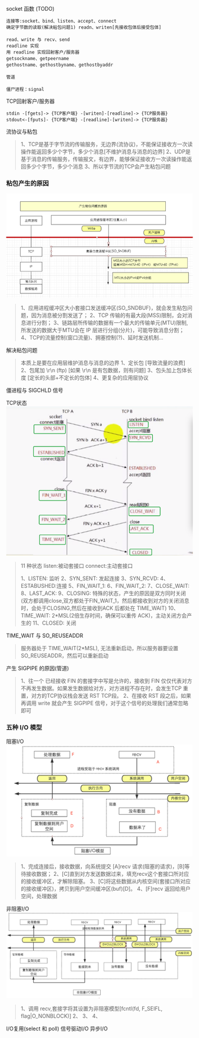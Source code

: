 socket 函数 (TODO)
```
连接等:socket、bind、listen、accept、connect
确定字节数的读取(解决粘包问题1) readn、writen[先接收包体后接受包体]

read、write 与 recv、send
readline 实现
用 readline 实现回射客户/服务器
getsockname、getpeername
gethostname、gethostbyname、gethostbyaddr

管道

僵尸进程：signal
```

TCP回射客户/服务器
```
stdin -[fgets]-> {TCP客户端} -[writen]-[readline]-> {TCP服务器}
stdout<-[fputs]- {TCP客户端} -[readline]-[writen]-> {TCP服务器}
```


流协议与粘包
> 1、TCP是基于字节流的传输服务，无边界(流协议)，不能保证接收方一次读操作能返回多少个字节，多少个消息[不维护消息与消息的边界]
> 2、UDP是基于消息的传输服务，传输报文，有边界，能够保证接收方一次读操作能返回多少个字节，多少个消息
> 3、所以字节流的TCP会产生粘包问题


### 粘包产生的原因
![粘包产生的原因](粘包产生的原因.png)
> 1、应用进程缓冲区大小套接口发送缓冲区(SO_SNDBUF)，就会发生粘包问题，因为消息被分割发送了；
> 2、TCP 传输的有最大段(MSS)限制，会对消息进行分割；
> 3、链路层所传输的数据有一个最大的传输单元(MTU)限制,所发送的数据大于MTU会在 IP 层进行分组(分片)，可能导致消息分割；
> 4、TCP的流量控制(窗口流量)、拥塞控制(?)、延时发送机制...

解决粘包问题
> 本质上是要在应用层维护消息与消息的边界
> 1、定长包 [导致流量的浪费]
> 2、包尾加 \r\n (ftp) [如果 \r\n 是有包数据，则有问题]
> 3、包头加上包体长度 [定长的头部+不定长的包体]
> 4、更复杂的应用层协议

僵进程与 SIGCHLD 信号

TCP状态
![TCP状态](TCP状态.png)
> 11 种状态
> listen:被动套接口
> connect:主动套接口
> 
> 1、LISTEN: 监听
> 2、SYN_SENT: 发起连接
> 3、SYN_RCVD: 
> 4、ESTABUSHED:连接
> 5、FIN_WAIT_1:
> 6、FIN_WAIT_2:
> 7、CLOSE_WAIT:
> 8、LAST_ACK:
> 9、CLOSING: 特殊的状态，产生的原因是双方同时关闭(双方都调用close,双方都处于FIN_WAIT_1，然后都接收到对方的关闭消息时，会处于CLOSING,然后在接收到ACK 后都处在 TIME_WAIT)
> 10、TIME_WAIT: 2*MSL(2倍生存时间，确保可以重传 ACK)，主动关闭方会产生的
> 11、CLOSED: 关闭

TIME_WAIT 与 SO_REUSEADDR
> 服务器处于 TIME_WAIT(2*MSL), 无法重新启动，所以服务器要设置 SO_REUSEADDR，然后可以重新启动

产生 SIGPIPE 的原因(管道)
> 1、往一个 已经接收 FIN 的套接字中写是允许的，接收到 FIN 仅仅代表对方不再发生数据。如果发生数据给对方，对方进程不存在时，会发生TCP 重置，对方的TCP协议栈会发送 RST TCP段。
> 2、在接收 RST 段之后，如果再调用 write 就会产生 SIGPIPE 信号，对于这个信号的处理我们通常忽略即可

### 五种 I/O 模型
阻塞I/O
![](阻塞I:O模型.png)
> 1、完成连接后，接收数据，向系统提交 [A]recv 请求(阻塞的请求)，[B]等待接收数据；
> 2、[C]直到对方发送数据过来，填充recv这个套接口所对应的接收缓冲区，才解除阻塞。
> 3、[C]将这些数据从内核空间(套接口所对应的接收缓冲区)，拷贝到用户空间缓冲区(buf)[D]。
> 4、[F]recv 返回给用户空间，处理数据

非阻塞I/O
![](非阻塞I:O模型.png)
> 1、调用 recv,套接字将其设置为非阻塞模型[fcntl(fd, F_SEIFL, flag|O_NONBLOCK)]
> 2、
> 3、
> 4、

I/O复用(select 和 poll)
信号驱动I/O
异步I/O




